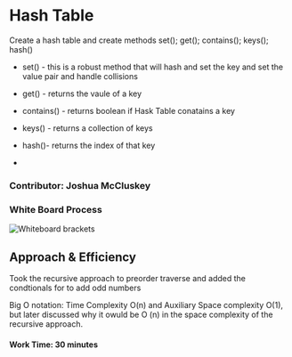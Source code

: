 # Hash Table


Create a hash table and create methods set(); get(); contains(); keys(); hash()

- set() - this is a robust method that will hash and set the key and set the value pair and handle collisions

- get() - returns the vaule of a key

- contains() -  returns boolean if Hask Table conatains a key

- keys() -  returns a collection of keys

- hash()- returns the index of that key
- 
### Contributor: Joshua McCluskey

### White Board Process

![Whiteboard brackets](img/tree-sum-odd.png)

## Approach & Efficiency

Took the recursive approach to preorder traverse and added the condtionals
for to add odd numbers

Big O notation: Time Complexity O(n) and Auxiliary Space complexity O(1), but later discussed why it owuld be
O (n) in the space complexity of the recursive approach.


#### Work Time: 30 minutes